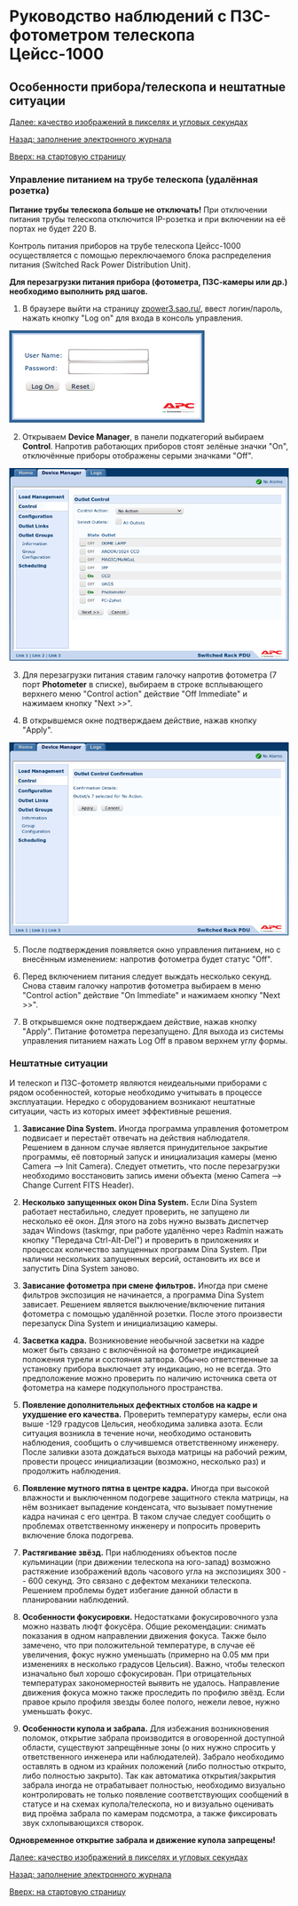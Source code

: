 # Руководство наблюдений с ПЗС-фотометром телескопа Цейсс-1000

## Особенности прибора/телескопа и нештатные ситуации

[Далее: качество изображений в пикселях и угловых секундах](Scale.md)

[Назад: заполнение электронного журнала](EJ.md)

[Вверх: на стартовую страницу](index.md)


### Управление питанием на трубе телескопа (удалённая розетка)

**Питание трубы телескопа больше не отключать!**
При отключении питания трубы телескопа отключится IP-розетка и при включении на её портах не будет 220 В.

Контроль питания приборов на трубе телескопа Цейсс-1000 осуществляется с помощью 
переключаемого блока распределения питания (Switched Rack Power Distribution Unit).

**Для перезагрузки питания прибора (фотометра, ПЗС-камеры или др.) необходимо выполнить ряд шагов.**

1. В браузере выйти на страницу [zpower3.sao.ru/](zpower3.sao.ru/), ввест логин/пароль,
нажать кнопку "Log on" для входа в консоль управления.

![Вход в систему управления питанием](pic/PowerLogin.png)

2. Открываем **Device Manager**, в панели подкатегорий выбираем **Control**.
Напротив работающих приборов стоят зелёные значки "On", отключённые приборы отображены серыми значками "Off".

![Управление питанием](pic/PowerControl.png)

3. Для перезагрузки питания ставим галочку напротив фотометра (7 порт **Photometer** в списке),
выбираем в строке всплывающего верхнего меню "Control action" действие "Off Immediate" и нажимаем кнопку "Next >>".

4. В открывшемся окне подтверждаем действие, нажав кнопку "Apply". 

![Подтверждение действий](pic/PowerApply.png)

5. После подтверждения появляется окно управления питанием, но с внесённым изменением: напротив фотометра будет
статус "Off". 

6. Перед включением питания следует выждать несколько секунд.
Снова ставим галочку напротив фотометра выбираем в меню "Control action" действие "On Immediate" 
и нажимаем кнопку "Next >>".

7. В открывшемся окне подтверждаем действие, нажав кнопку "Apply". Питание фотометра перезапущено.
Для выхода из системы управления питанием нажать Log Off в правом верхнем углу формы.

### Нештатные ситуации

И телескоп и ПЗС-фотометр являются неидеальными приборами с рядом особенностей, 
которые необходимо учитывать в процессе эксплуатации.
Нередко с оборудованием возникают нештатные ситуации, часть из которых имеет эффективные решения.


1. **Зависание Dina System.** 
Иногда программа управления фотометром подвисает и перестаёт отвечать на действия наблюдателя. 
Решением в данном случае является принудительное закрытие программы, её повторный запуск и инициализация камеры 
(меню Camera --> Init Camera).  Следует отметить, что после перезагрузки необходимо восстановить запись имени объекта 
(меню Camera --> Change Current FITS Header).
 
2. **Несколько запущенных окон Dina System.** 
Если Dina System работает нестабильно, следует проверить, 
не запущено ли несколько её окон. Для этого на zobs нужно вызвать диспетчер задач Windows (taskmgr,
при работе удалённо через Radmin нажать кнопку "Передача Ctrl-Alt-Del") 
и проверить в приложениях и процессах количество запущенных программ Dina System.
При наличии нескольких запущенных версий, остановить их все и запустить Dina System заново.

3. **Зависание фотометра при смене фильтров.**
Иногда при смене фильтров экспозиция не начинается, а программа Dina System зависает.
Решением является выключение/включение питания фотометра с помощью удалённой розетки.
После этого произвести перезапуск Dina System и инициализацию камеры.
 
4. **Засветка кадра.** 
Возникновение необычной засветки на кадре может быть связано с включённой на фотометре индикацией положения турели 
и состояния затвора. Обычно ответственные за установку прибора выключает эту индикацию, но не всегда.
Это предположение можно проверить по наличию источника света от фотометра на камере подкупольного пространства.

5. **Появление дополнительных дефектных столбов на кадре и ухудшение его качества.** 
Проверить температуру камеры, если она выше -129 градусов Цельсия, необходима заливка азота. 
Если ситуация возникла в течение ночи, необходимо остановить наблюдения, сообщить о случившемся ответственному инженеру. 
После заливки азота дождаться выхода матрицы на рабочий режим, провести процесс инициализации (возможно, несколько раз) 
и продолжить наблюдения.

6. **Появление мутного пятна в центре кадра.** 
Иногда при высокой влажности и выключенном подогреве защитного стекла матрицы, на нём возникает выпадение конденсата, 
что вызывает помутнение кадра начиная с его центра. В таком случае следует сообщить о проблемах ответственному инженеру 
и попросить проверить включение блока подогрева.
 
7. **Растягивание звёзд.**
При наблюдениях объектов после кульминации (при движении телескопа на юго-запад) возможно растяжение изображений 
вдоль часового угла на экспозициях 300 -- 600 секунд. Это связано с дефектом механики телескопа. 
Решением проблемы будет избегание данной области в планировании наблюдений.

8. **Особенности фокусировки.** Недостатками фокусировочного узла можно назвать люфт фокусёра.
 Общие рекомендации: снимать показания в одном направлении движения фокуса.
 Также было замечено, что при положительной температуре, в случае её увеличения, 
 фокус нужно уменьшать (примерно на 0.05 мм при изменениях в несколько градусов Цельсия). 
 Важно, чтобы телескоп изначально был хорошо сфокусирован.
 При отрицательных температурах закономерностей выявить не удалось.
 Направление движения фокуса можно также проследить по профилю звёзд. 
 Если правое крыло профиля звезды более полого, нежели левое, нужно уменьшать фокус. 
 
9. **Особенности купола и забрала.** Для избежания возникновения поломок, открытие забрала производится 
в оговоренной доступной области, существуют запрещённые зоны (о них нужно спросить у ответственного инженера 
или наблюдателей). Забрало необходимо оставлять в одном из крайних положений (либо полностью открыто, 
либо полностью закрыто). Так как автоматика открытия/закрытия забрала иногда не отрабатывает полностью, 
необходимо визуально контролировать не только появление соответствующих сообщений в статусе и на схемах купола/телескопа, 
но и визуально оценивать вид проёма забрала по камерам подсмотра, а также фиксировать звук схлопывающихся створок.

**Одновременное открытие забрала и движение купола запрещены!**


[Далее: качество изображений в пикселях и угловых секундах](Scale.md)

[Назад: заполнение электронного журнала](EJ.md)

[Вверх: на стартовую страницу](index.md)

 
 
